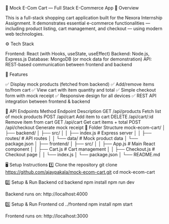 🛒 Mock E-Com Cart — Full Stack E-Commerce App
📘 Overview

This is a full-stack shopping cart application built for the Nexora Internship Assignment.
It demonstrates essential e-commerce functionalities — including product listing, cart management, and checkout — using modern web technologies.

⚙️ Tech Stack

Frontend: React (with Hooks, useState, useEffect)
Backend: Node.js, Express.js
Database: MongoDB (or mock data for demonstration)
API: REST-based communication between frontend and backend

🚀 Features

✅ Display mock products (fetched from backend)
✅ Add/remove items to/from cart
✅ View cart with item quantity and total
✅ Simple checkout form with mock receipt
✅ Responsive design for all devices
✅ REST API integration between frontend & backend

🧠 API Endpoints
Method	Endpoint	Description
GET	/api/products	Fetch list of mock products
POST	/api/cart	Add item to cart
DELETE	/api/cart/:id	Remove item from cart
GET	/api/cart	Get cart items + total
POST	/api/checkout	Generate mock receipt
🧩 Folder Structure
mock-ecom-cart/
│
├── backend/
│   ├── src/
│   │   ├── index.js        # Express server
│   │   ├── routes/         # API routes
│   │   └── data/           # Mock product data
│   └── package.json
│
├── frontend/
│   ├── src/
│   │   ├── App.js          # Main React component
│   │   ├── Cart.js         # Cart management
│   │   ├── Checkout.js     # Checkout page
│   │   └── index.js
│   └── package.json
│
└── README.md

🖥️ Setup Instructions
1️⃣ Clone the repository
git clone https://github.com/ajaypakala/mock-ecom-cart.git
cd mock-ecom-cart

2️⃣ Setup & Run Backend
cd backend
npm install
npm run dev


Backend runs on: http://localhost:4000

3️⃣ Setup & Run Frontend
cd ../frontend
npm install
npm start


Frontend runs on: http://localhost:3000